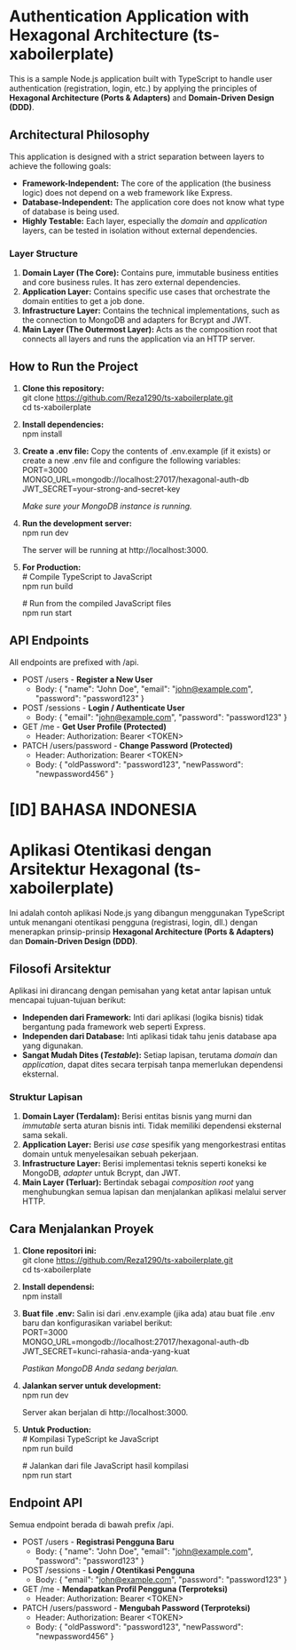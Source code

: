 # **Authentication Application with Hexagonal Architecture (ts-xaboilerplate)**

This is a sample Node.js application built with TypeScript to handle user authentication (registration, login, etc.) by applying the principles of **Hexagonal Architecture (Ports & Adapters)** and **Domain-Driven Design (DDD)**.

## **Architectural Philosophy**

This application is designed with a strict separation between layers to achieve the following goals:

* **Framework-Independent:** The core of the application (the business logic) does not depend on a web framework like Express.  
* **Database-Independent:** The application core does not know what type of database is being used.  
* **Highly Testable:** Each layer, especially the *domain* and *application* layers, can be tested in isolation without external dependencies.

### **Layer Structure**

1. **Domain Layer (The Core):** Contains pure, immutable business entities and core business rules. It has zero external dependencies.  
2. **Application Layer:** Contains specific use cases that orchestrate the domain entities to get a job done.  
3. **Infrastructure Layer:** Contains the technical implementations, such as the connection to MongoDB and adapters for Bcrypt and JWT.  
4. **Main Layer (The Outermost Layer):** Acts as the composition root that connects all layers and runs the application via an HTTP server.

## **How to Run the Project**

1. **Clone this repository:**  
   git clone https://github.com/Reza1290/ts-xaboilerplate.git  
   cd ts-xaboilerplate

2. **Install dependencies:**  
   npm install

3. **Create a .env file:** Copy the contents of .env.example (if it exists) or create a new .env file and configure the following variables:  
   PORT=3000  
   MONGO\_URL=mongodb://localhost:27017/hexagonal-auth-db  
   JWT\_SECRET=your-strong-and-secret-key

   *Make sure your MongoDB instance is running.*  
4. **Run the development server:**  
   npm run dev

   The server will be running at http://localhost:3000.  
5. **For Production:**  
   \# Compile TypeScript to JavaScript  
   npm run build

   \# Run from the compiled JavaScript files  
   npm run start

## **API Endpoints**

All endpoints are prefixed with /api.

* POST /users \- **Register a New User**  
  * Body: { "name": "John Doe", "email": "john@example.com", "password": "password123" }  
* POST /sessions \- **Login / Authenticate User**  
  * Body: { "email": "john@example.com", "password": "password123" }  
* GET /me \- **Get User Profile (Protected)**  
  * Header: Authorization: Bearer \<TOKEN\>  
* PATCH /users/password \- **Change Password (Protected)**  
  * Header: Authorization: Bearer \<TOKEN\>  
  * Body: { "oldPassword": "password123", "newPassword": "newpassword456" }



# [ID] BAHASA INDONESIA

# **Aplikasi Otentikasi dengan Arsitektur Hexagonal (ts-xaboilerplate)**

Ini adalah contoh aplikasi Node.js yang dibangun menggunakan TypeScript untuk menangani otentikasi pengguna (registrasi, login, dll.) dengan menerapkan prinsip-prinsip **Hexagonal Architecture (Ports & Adapters)** dan **Domain-Driven Design (DDD)**.

## **Filosofi Arsitektur**

Aplikasi ini dirancang dengan pemisahan yang ketat antar lapisan untuk mencapai tujuan-tujuan berikut:

* **Independen dari Framework:** Inti dari aplikasi (logika bisnis) tidak bergantung pada framework web seperti Express.  
* **Independen dari Database:** Inti aplikasi tidak tahu jenis database apa yang digunakan.  
* **Sangat Mudah Dites (*Testable*):** Setiap lapisan, terutama *domain* dan *application*, dapat dites secara terpisah tanpa memerlukan dependensi eksternal.

### **Struktur Lapisan**

1. **Domain Layer (Terdalam):** Berisi entitas bisnis yang murni dan *immutable* serta aturan bisnis inti. Tidak memiliki dependensi eksternal sama sekali.  
2. **Application Layer:** Berisi *use case* spesifik yang mengorkestrasi entitas domain untuk menyelesaikan sebuah pekerjaan.  
3. **Infrastructure Layer:** Berisi implementasi teknis seperti koneksi ke MongoDB, *adapter* untuk Bcrypt, dan JWT.  
4. **Main Layer (Terluar):** Bertindak sebagai *composition root* yang menghubungkan semua lapisan dan menjalankan aplikasi melalui server HTTP.

## **Cara Menjalankan Proyek**

1. **Clone repositori ini:**  
   git clone https://github.com/Reza1290/ts-xaboilerplate.git  
   cd ts-xaboilerplate

2. **Install dependensi:**  
   npm install

3. **Buat file .env:** Salin isi dari .env.example (jika ada) atau buat file .env baru dan konfigurasikan variabel berikut:  
   PORT=3000  
   MONGO\_URL=mongodb://localhost:27017/hexagonal-auth-db  
   JWT\_SECRET=kunci-rahasia-anda-yang-kuat

   *Pastikan MongoDB Anda sedang berjalan.*  
4. **Jalankan server untuk development:**  
   npm run dev

   Server akan berjalan di http://localhost:3000.  
5. **Untuk Production:**  
   \# Kompilasi TypeScript ke JavaScript  
   npm run build

   \# Jalankan dari file JavaScript hasil kompilasi  
   npm run start

## **Endpoint API**

Semua endpoint berada di bawah prefix /api.

* POST /users \- **Registrasi Pengguna Baru**  
  * Body: { "name": "John Doe", "email": "john@example.com", "password": "password123" }  
* POST /sessions \- **Login / Otentikasi Pengguna**  
  * Body: { "email": "john@example.com", "password": "password123" }  
* GET /me \- **Mendapatkan Profil Pengguna (Terproteksi)**  
  * Header: Authorization: Bearer \<TOKEN\>  
* PATCH /users/password \- **Mengubah Password (Terproteksi)**  
  * Header: Authorization: Bearer \<TOKEN\>  
  * Body: { "oldPassword": "password123", "newPassword": "newpassword456" }